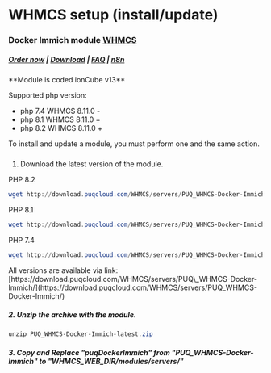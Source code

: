 # WHMCS setup (install/update)

### Docker Immich module **[WHMCS](https://puqcloud.com/link.php?id=77)** 

#####  [Order now](https://puqcloud.com/whmcs-module-docker-immich.php) | [Download](https://download.puqcloud.com/WHMCS/servers/PUQ_WHMCS-Docker-Immich/) | [FAQ](https://faq.puqcloud.com/) | [n8n](https://puqcloud.com/link.php?id=117)

<p class="callout info">**Module is coded ionCube v13**</p>

Supported php version:

- php 7.4 WHMCS 8.11.0 -
- php 8.1 WHMCS 8.11.0 +
- php 8.2 WHMCS 8.11.0 +

<p class="callout info">To install and update a module, you must perform one and the same action.</p>

#####   
1. Download the latest version of the module.

PHP 8.2

```Powershell
wget http://download.puqcloud.com/WHMCS/servers/PUQ_WHMCS-Docker-Immich/php82/PUQ_WHMCS-Docker-Immich-latest.zip
```

PHP 8.1

```Powershell
wget http://download.puqcloud.com/WHMCS/servers/PUQ_WHMCS-Docker-Immich/php81/PUQ_WHMCS-Docker-Immich-latest.zip
```

PHP 7.4

```Powershell
wget http://download.puqcloud.com/WHMCS/servers/PUQ_WHMCS-Docker-Immich/php74/PUQ_WHMCS-Docker-Immich-latest.zip
```

<p class="callout info">All versions are available via link: [https://download.puqcloud.com/WHMCS/servers/PUQ\_WHMCS-Docker-Immich/](https://download.puqcloud.com/WHMCS/servers/PUQ_WHMCS-Docker-Immich/)</p>

##### 2. Unzip the archive with the module.

```Powershell
unzip PUQ_WHMCS-Docker-Immich-latest.zip
```

##### 3. Copy and Replace "puqDockerImmich" from "PUQ\_WHMCS-Docker-Immich" to "WHMCS\_WEB\_DIR/modules/servers/"